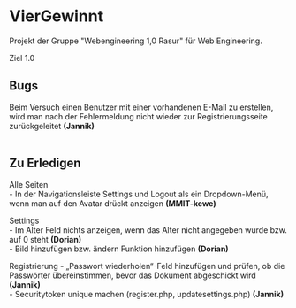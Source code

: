 # VierGewinnt

Projekt der Gruppe "Webengineering 1,0 Rasur" für Web Engineering.










Ziel 1.0


## Bugs

Beim Versuch einen Benutzer mit einer vorhandenen E-Mail zu erstellen, wird man nach der Fehlermeldung nicht wieder zur Registrierungsseite zurückgeleitet <b>(Jannik)</b> <br><br>

## Zu Erledigen
Alle Seiten <br>
	- In der Navigationsleiste Settings und Logout als ein Dropdown-Menü, wenn man auf den Avatar drückt anzeigen <b>(MMIT-kewe)</b> <br>

Settings <br>
	- Im Alter Feld nichts anzeigen, wenn das Alter nicht angegeben wurde bzw. auf 0 steht <b>(Dorian)</b> <br>
	- Bild hinzufügen bzw. ändern Funktion hinzufügen <b>(Dorian)</b> <br>

Registrierung
	- „Passwort wiederholen“-Feld hinzufügen und prüfen, ob die Passwörter übereinstimmen, bevor das Dokument abgeschickt wird <b>(Jannik)</b> <br>
	- Securitytoken unique machen (register.php, updatesettings.php) <b>(Jannik)</b> <br> 
